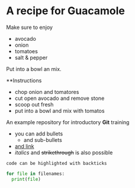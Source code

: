 # A recipe for Guacamole

Make sure to enjoy

- avocado
- onion
- tomatoes
- salt & pepper

Put into a bowl an mix.

**Instructions

- chop onion and tomatores
- cut open avocado and remove stone
- scoop out fresh
- put into a bowl and mix with tomatos

An example repository for introductory **Git** training

- you can add bullets
  - and sub-bullets
- [and  link](https://bio-it.embl.de)
- *italics* and ~~strikethrough~~ is also possible

`code can be highlighted with backticks`

```Python
for file in filenames:
  print(file)
```
